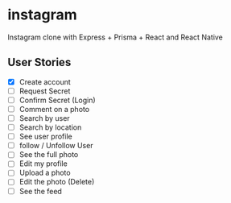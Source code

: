 # instagram

Instagram clone with Express + Prisma + React and React Native

## User Stories

- [x] Create account
- [ ] Request Secret
- [ ] Confirm Secret (Login)
- [ ] Comment on a photo
- [ ] Search by user
- [ ] Search by location
- [ ] See user profile
- [ ] follow / Unfollow User
- [ ] See the full photo
- [ ] Edit my profile
- [ ] Upload a photo
- [ ] Edit the photo (Delete)
- [ ] See the feed
